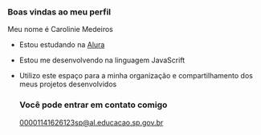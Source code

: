 ### Boas vindas ao meu perfil

Meu nome é Carolinie Medeiros

- Estou estudando na [Alura](https://www.alura.com.br)
- Estou me desenvolvendo na linguagem JavaScrift
- Utilizo este espaço para a minha organização e compartilhamento dos meus projetos desenvolvidos

  ### Você pode entrar em contato comigo

  00001141626123sp@al.educacao.sp.gov.br

